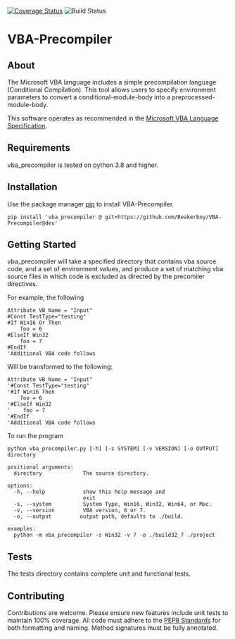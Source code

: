 [![Coverage Status](https://coveralls.io/repos/github/Beakerboy/VBA-Precompiler/badge.png?branch=main)](https://coveralls.io/github/Beakerboy/VBA-Precompiler?branch=main) ![Build Status](https://github.com/Beakerboy/VBA-Precompiler/actions/workflows/python-package.yml/badge.svg)
# VBA-Precompiler

## About
The Microsoft VBA language includes a simple precompilation language (Conditional Compilation). This tool allows users to specify environment parameters to convert a conditional-module-body into a preprocessed-module-body.

This software operates as recommended in the [Microsoft VBA Language Specification](https://winprotocoldoc.blob.core.windows.net/productionwindowsarchives/MS-CFB/%5bMS-CFB%5d.pdf).

## Requirements
vba_precompiler is tested on python 3.8 and higher.

## Installation
Use the package manager [pip](https://pip.pypa.io/en/stable/) to install VBA-Precompiler.
```
pip install 'vba_precompiler @ git+https://github.com/Beakerboy/VBA-Precompiler@dev'
```

## Getting Started
vba_precompiler will take a specified directory that contains vba source code, and a set of environment values, and produce a set of matching vba source files in which code is excluded as directed by the precomiler directives.

For example, the following
```
Attribute VB_Name = "Input"
#Const TestType="testing"
#If Win16 Or Then
    foo = 6
#ElseIf Win32
    foo = 7
#EndIf
'Additional VBA code follows
```

Will be transformed to the following:
```
Attribute VB_Name = "Input"
'#Const TestType="testing"
'#If Win16 Then
    foo = 6
'#ElseIf Win32
'    foo = 7
'#EndIf
'Additional VBA code follows
```
To run the program
```
python vba_precompiler.py [-h] [-s SYSTEM] [-v VERSION] [-o OUTPUT] directory

positional arguments:
  directory             The source directory.

options:
  -h, --help            show this help message and
                        exit
  -s, --system          System Type, Win16, Win32, Win64, or Mac.
  -v, --version         VBA version, 6 or 7.
  -o, --output         output path, defaults to ./build.

examples:
  python -m vba_precompiler -s Win32 -v 7 -o ./build32_7 ./project
```

## Tests
The tests directory contains complete unit and functional tests.

## Contributing
Contributions are welcome. Please ensure new features include unit tests to maintain 100% coverage. All code must adhere to the [PEP8 Standards](https://peps.python.org/pep-0008/) for both formatting and naming. Method signatures must be fully annotated.
